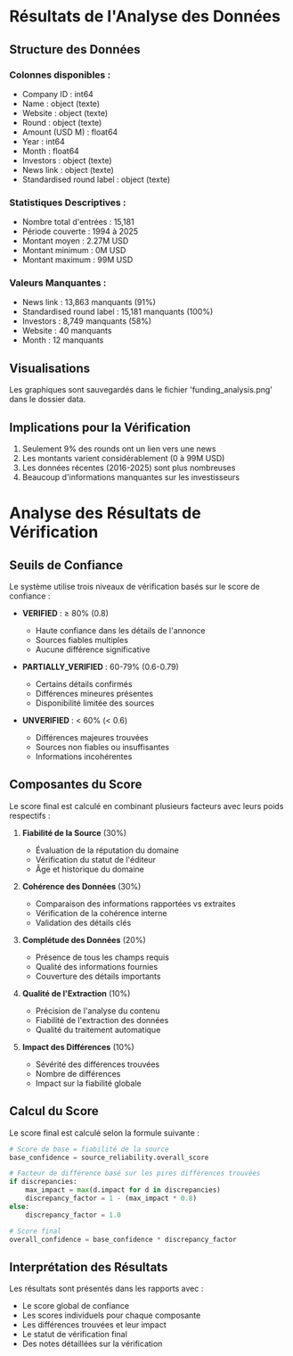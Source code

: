 # Résultats de l'Analyse des Données

## Structure des Données

### Colonnes disponibles :
- Company ID : int64
- Name : object (texte)
- Website : object (texte)
- Round : object (texte)
- Amount (USD M) : float64
- Year : int64
- Month : float64
- Investors : object (texte)
- News link : object (texte)
- Standardised round label : object (texte)

### Statistiques Descriptives :
- Nombre total d'entrées : 15,181
- Période couverte : 1994 à 2025
- Montant moyen : 2.27M USD
- Montant minimum : 0M USD
- Montant maximum : 99M USD

### Valeurs Manquantes :
- News link : 13,863 manquants (91%)
- Standardised round label : 15,181 manquants (100%)
- Investors : 8,749 manquants (58%)
- Website : 40 manquants
- Month : 12 manquants

## Visualisations
Les graphiques sont sauvegardés dans le fichier 'funding_analysis.png' dans le dossier data.

## Implications pour la Vérification
1. Seulement 9% des rounds ont un lien vers une news
2. Les montants varient considérablement (0 à 99M USD)
3. Les données récentes (2016-2025) sont plus nombreuses
4. Beaucoup d'informations manquantes sur les investisseurs 

# Analyse des Résultats de Vérification

## Seuils de Confiance

Le système utilise trois niveaux de vérification basés sur le score de confiance :

- **VERIFIED** : ≥ 80% (0.8)
  - Haute confiance dans les détails de l'annonce
  - Sources fiables multiples
  - Aucune différence significative

- **PARTIALLY_VERIFIED** : 60-79% (0.6-0.79)
  - Certains détails confirmés
  - Différences mineures présentes
  - Disponibilité limitée des sources

- **UNVERIFIED** : < 60% (< 0.6)
  - Différences majeures trouvées
  - Sources non fiables ou insuffisantes
  - Informations incohérentes

## Composantes du Score

Le score final est calculé en combinant plusieurs facteurs avec leurs poids respectifs :

1. **Fiabilité de la Source** (30%)
   - Évaluation de la réputation du domaine
   - Vérification du statut de l'éditeur
   - Âge et historique du domaine

2. **Cohérence des Données** (30%)
   - Comparaison des informations rapportées vs extraites
   - Vérification de la cohérence interne
   - Validation des détails clés

3. **Complétude des Données** (20%)
   - Présence de tous les champs requis
   - Qualité des informations fournies
   - Couverture des détails importants

4. **Qualité de l'Extraction** (10%)
   - Précision de l'analyse du contenu
   - Fiabilité de l'extraction des données
   - Qualité du traitement automatique

5. **Impact des Différences** (10%)
   - Sévérité des différences trouvées
   - Nombre de différences
   - Impact sur la fiabilité globale

## Calcul du Score

Le score final est calculé selon la formule suivante :

```python
# Score de base = fiabilité de la source
base_confidence = source_reliability.overall_score

# Facteur de différence basé sur les pires différences trouvées
if discrepancies:
    max_impact = max(d.impact for d in discrepancies)
    discrepancy_factor = 1 - (max_impact * 0.8)
else:
    discrepancy_factor = 1.0

# Score final
overall_confidence = base_confidence * discrepancy_factor
```

## Interprétation des Résultats

Les résultats sont présentés dans les rapports avec :
- Le score global de confiance
- Les scores individuels pour chaque composante
- Les différences trouvées et leur impact
- Le statut de vérification final
- Des notes détaillées sur la vérification 